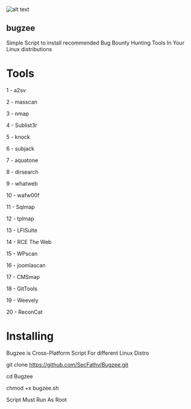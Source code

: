 ![alt text](https://i.imgur.com/khyCWw9.png "BugZee")


## bugzee

Simple Script to install recommended Bug Bounty Hunting Tools In Your Linux distributions

# Tools 

1 - a2sv

2 - masscan

3 - nmap 

4 - Sublist3r

5 - knock

6 - subjack

7 - aquatone

8 - dirsearch

9 - whatweb

10 - wafw00f

11 - Sqlmap 

12 - tplmap 

13 - LFISuite

14 - RCE The Web 

15 - WPscan 

16 - joomlascan

17 - CMSmap 

18 - GitTools

19 - Weevely 

20 - ReconCat 

# Installing

Bugzee is  Cross-Platform Script For different Linux Distro

git clone https://github.com/SecFathy/Bugzee.git 

cd Bugzee

chmod +x bugzee.sh


Script Must Run As Root 


